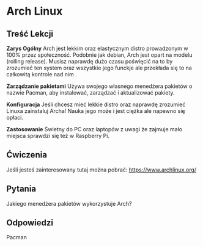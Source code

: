 # Arch Linux

## Treść Lekcji

<b>Zarys Ogólny</b>
Arch jest lekkim oraz elastycznym distro prowadzonym w 100% przez społeczność. Podobnie jak debian, Arch jest opart na modelu (rolling release). Musisz naprawdę dużo czasu poświęcić na to by zrozumieć ten system oraz wszystkie jego funckje ale przekłada się to na całkowitą kontrole nad nim .

<b>Zarządzanie pakietami</b>
Używa swojego własnego menedżera pakietów o nazwie Pacman, aby instalować, zarządzać i aktualizować pakiety. 

<b>Konfiguracja</b>
Jeśli chcesz mieć lekkie distro oraz naprawdę zrozumieć Linuxa zainstaluj Archa! Nauka jego może i jest ciężka ale napewno się opłaci.

<b>Zastosowanie</b>
Świetny do PC oraz laptopów z uwagi że zajmuje mało miejsca sprawdzi się też w Raspberry Pi.

## Ćwiczenia

Jeśli jesteś zainteresowany tutaj można pobrać: <a href='https://www.archlinux.org/'>https://www.archlinux.org/</a>

## Pytania

Jakiego menedżera pakietów wykorzystuje Arch?

## Odpowiedzi

Pacman
